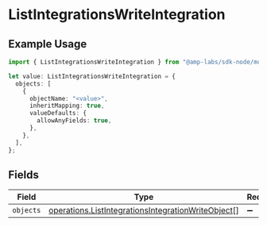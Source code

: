 # ListIntegrationsWriteIntegration

## Example Usage

```typescript
import { ListIntegrationsWriteIntegration } from "@amp-labs/sdk-node/models/operations";

let value: ListIntegrationsWriteIntegration = {
  objects: [
    {
      objectName: "<value>",
      inheritMapping: true,
      valueDefaults: {
        allowAnyFields: true,
      },
    },
  ],
};
```

## Fields

| Field                                                                                                                    | Type                                                                                                                     | Required                                                                                                                 | Description                                                                                                              |
| ------------------------------------------------------------------------------------------------------------------------ | ------------------------------------------------------------------------------------------------------------------------ | ------------------------------------------------------------------------------------------------------------------------ | ------------------------------------------------------------------------------------------------------------------------ |
| `objects`                                                                                                                | [operations.ListIntegrationsIntegrationWriteObject](../../models/operations/listintegrationsintegrationwriteobject.md)[] | :heavy_minus_sign:                                                                                                       | N/A                                                                                                                      |